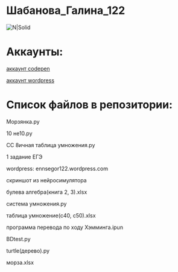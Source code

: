 # Шабанова_Галина_122
![N|Solid](https://scientificrussia.ru/images/b/teb-full.jpg)
# Аккаунты:


[аккаунт codepen](https://codepen.io/Galua122)


[аккаунт wordpress](https://wordpress.com/home/reallife979489743.wordpress.com)
 
 
# Список файлов в репозитории:


Морзянка.py


10 не10.py


СС 8ичная таблица умножения.py


1 задание ЕГЭ


wordpress: ennsegor122.wordpress.com


скриншот из нейросимулятора


булева алгебра(книга 2, 3).xlsx


система умножения.py


таблица умножение(с40, с50).xlsx


программа перевода по ходу Хэмминга.ipun


BDtest.py


turtle(дерево).py


морза.xlsx
